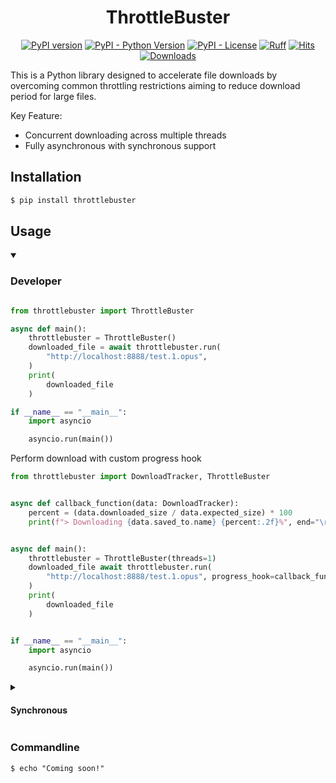 <div align="center">

# ThrottleBuster

[![PyPI version](https://badge.fury.io/py/throttlebuster.svg)](https://pypi.org/project/throttlebuster)
[![PyPI - Python Version](https://img.shields.io/pypi/pyversions/throttlebuster)](https://pypi.org/project/throttlebuster)
[![PyPI - License](https://img.shields.io/pypi/l/throttlebuster)](https://pypi.org/project/throttlebuster)
[![Ruff](https://img.shields.io/endpoint?url=https://raw.githubusercontent.com/astral-sh/ruff/main/assets/badge/v2.json)](https://github.com/astral-sh/ruff)
[![Hits](https://hits.sh/github.com/Simatwa/throttlebuster.svg?label=Total%20hits&logo=dotenv)](https://github.com/Simatwa/throttlebuster "Total hits")
[![Downloads](https://pepy.tech/badge/throttlebuster)](https://pepy.tech/project/throttlebuster)
<!-- 
[![Code Coverage](https://img.shields.io/codecov/c/github/Simatwa/throttlebuster)](https://codecov.io/gh/Simatwa/throttlebuster)
-->
<!-- TODO: Add logo & wakatime-->
</div>

This is a Python library designed to accelerate file downloads by overcoming common throttling restrictions aiming to reduce download period for large files.

Key Feature:

- Concurrent downloading across multiple threads
- Fully asynchronous with synchronous support


## Installation

```bash
$ pip install throttlebuster
```

## Usage

<details open>

<summary>

### Developer
</summary>

```python

from throttlebuster import ThrottleBuster

async def main():
    throttlebuster = ThrottleBuster()
    downloaded_file = await throttlebuster.run(
        "http://localhost:8888/test.1.opus",
    )
    print(
        downloaded_file
    )

if __name__ == "__main__":
    import asyncio

    asyncio.run(main())

```

Perform download with custom progress hook

```python
from throttlebuster import DownloadTracker, ThrottleBuster


async def callback_function(data: DownloadTracker):
    percent = (data.downloaded_size / data.expected_size) * 100
    print(f"> Downloading {data.saved_to.name} {percent:.2f}%", end="\r")


async def main():
    throttlebuster = ThrottleBuster(threads=1)
    downloaded_file await throttlebuster.run(
        "http://localhost:8888/test.1.opus", progress_hook=callback_function
    )
    print(
        downloaded_file
    )


if __name__ == "__main__":
    import asyncio

    asyncio.run(main())

```

<details>

<summary>

#### Synchronous
</summary>

```python
from throttlebuster import ThrottleBuster

throttlebuster = ThrottleBuster()

downloaed_file = throttlebuster.run_sync("http://localhost:8888/test.1.opus")

print(
    downloaded_file
)

```
</details>

</details>

### Commandline

```
$ echo "Coming soon!"
```
